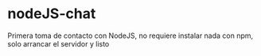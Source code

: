 # nodeJS-chat
Primera toma de contacto con NodeJS, no requiere instalar nada con npm, solo arrancar el servidor y listo
